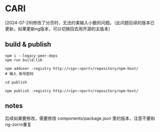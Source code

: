 # CARI

[2024-07-29]修改了分页时，无法约束输入小数的问题。（此问题后续的版本已更新，如果更新ng版本，可以切换回去用开源的主版本）

## build & publish

```
npm i --legacy-peer-deps
npm run build:lib

npm adduser -registry http://<ip>:<port>/repository/npm-host/
# 输入 账号密码

cd publish

npm publish -registry http://<ip>:<port>/repository/npm-host/

```

## notes 

后续如果要修改，需要修改 components/package.json 里的版本，注意不要和ng-zorro重复